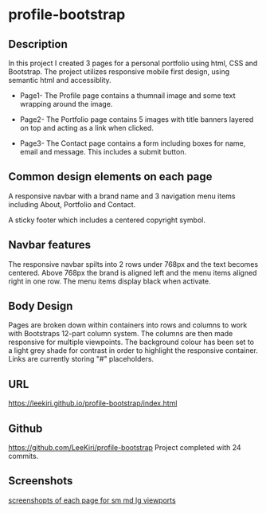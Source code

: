 # profile-bootstrap

## Description

In this project I created 3 pages for a personal portfolio using html, CSS and Bootstrap. 
The project utilizes responsive mobile first design, using semantic html and accessiblity. 

* Page1- The Profile page contains a thumnail image and some text wrapping around the image. 

* Page2- The Portfolio page contains 5 images with title banners layered on top and acting as a link when clicked.

* Page3- The Contact page contains a form including boxes for name, email and message. This includes a submit button. 

## Common design elements on each page

A responsive navbar with a brand name and 3 navigation menu items including About, Portfolio and Contact. 

A sticky footer which includes a centered copyright symbol. 

## Navbar features

The responsive navbar spilts into 2 rows under 768px and the text becomes centered. 
Above 768px the brand is aligned left and the menu items aligned right in one row. The menu items display black when activate. 

## Body Design

Pages are broken down within containers into rows and columns to work with Bootstraps 12-part column system. 
The columns are then made responsive for multiple viewpoints. 
The background colour has been set to a light grey shade for contrast in order to highlight the responsive container. 
Links are currently storing "#" placeholders. 

## URL 
https://leekiri.github.io/profile-bootstrap/index.html

## Github
https://github.com/LeeKiri/profile-bootstrap
Project completed with 24 commits. 

## Screenshots
[screenshopts of each page for sm md lg viewports](https://github.com/LeeKiri/profile-bootstrap/tree/main/images/Screenshots)

